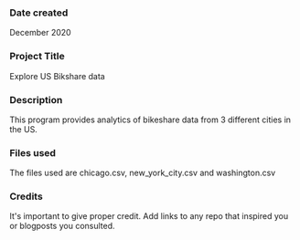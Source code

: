### Date created
December 2020

### Project Title
Explore US Bikshare data

### Description
This program provides analytics of bikeshare data from 3 different cities in the US.

### Files used
The files used are chicago.csv, new_york_city.csv and washington.csv

### Credits
It's important to give proper credit. Add links to any repo that inspired you or blogposts you consulted.
